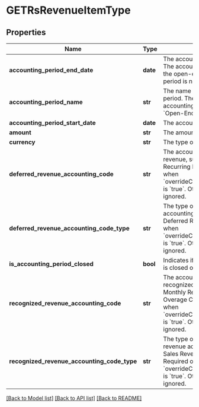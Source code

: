 # GETRsRevenueItemType

## Properties
Name | Type | Description | Notes
------------ | ------------- | ------------- | -------------
**accounting_period_end_date** | **date** | The accounting period end date. The accounting period end date of the open-ended accounting period is null.  | [optional] 
**accounting_period_name** | **str** | The name of the accounting period. The open-ended accounting period is named &#x60;Open-Ended&#x60;.  | [optional] 
**accounting_period_start_date** | **date** | The accounting period start date.  | [optional] 
**amount** | **str** | The amount of the revenue item.  | [optional] 
**currency** | **str** | The type of currency used.  | [optional] 
**deferred_revenue_accounting_code** | **str** | The accounting code for deferred revenue, such as Monthly Recurring Liability. Required only when &#x60;overrideChargeAccountingCodes&#x60; is &#x60;true&#x60;. Otherwise, this value is ignored.  | [optional] 
**deferred_revenue_accounting_code_type** | **str** | The type of the deferred revenue accounting code, such as Deferred Revenue. Required only when &#x60;overrideChargeAccountingCodes&#x60; is &#x60;true&#x60;. Otherwise, this value is ignored.  | [optional] 
**is_accounting_period_closed** | **bool** | Indicates if the accounting period is closed or open.  | [optional] 
**recognized_revenue_accounting_code** | **str** | The accounting code for recognized revenue, such as Monthly Recurring Charges or Overage Charges. Required only when &#x60;overrideChargeAccountingCodes&#x60; is &#x60;true&#x60;. Otherwise, the value is ignored.  | [optional] 
**recognized_revenue_accounting_code_type** | **str** | The type of the recognized revenue accounting code, such as Sales Revenue or Sales Discount. Required only when &#x60;overrideChargeAccountingCodes&#x60; is &#x60;true&#x60;. Otherwise, this value is ignored.  | [optional] 

[[Back to Model list]](../README.md#documentation-for-models) [[Back to API list]](../README.md#documentation-for-api-endpoints) [[Back to README]](../README.md)


